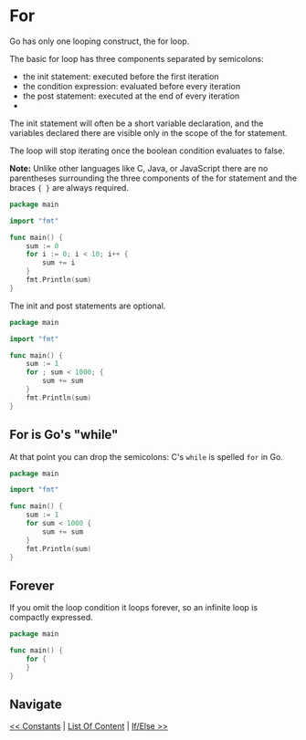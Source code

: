 # For
Go has only one looping construct, the for loop.

The basic for loop has three components separated by semicolons:

 - the init statement: executed before the first iteration
 - the condition expression: evaluated before every iteration
 - the post statement: executed at the end of every iteration
 - 
The init statement will often be a short variable declaration, and the variables declared there are visible only in the scope of the for statement.

The loop will stop iterating once the boolean condition evaluates to false.

**Note:** Unlike other languages like C, Java, or JavaScript there are no parentheses surrounding the three components of the for statement and the braces `{ }` are always required.

```go
package main

import "fmt"

func main() {
	sum := 0
	for i := 0; i < 10; i++ {
		sum += i
	}
	fmt.Println(sum)
}
```

The init and post statements are optional.

```go
package main

import "fmt"

func main() {
	sum := 1
	for ; sum < 1000; {
		sum += sum
	}
	fmt.Println(sum)
}
```


## For is Go's "while"
At that point you can drop the semicolons: C's `while` is spelled `for` in Go.

```go
package main

import "fmt"

func main() {
	sum := 1
	for sum < 1000 {
		sum += sum
	}
	fmt.Println(sum)
}
```

## Forever
If you omit the loop condition it loops forever, so an infinite loop is compactly expressed.

```go
package main

func main() {
	for {
	}
}
```

## Navigate
[<< Constants](../6-constants/README.md) | [List Of Content](../README.md) | [If/Else >>](../8-if-else/README.md)
